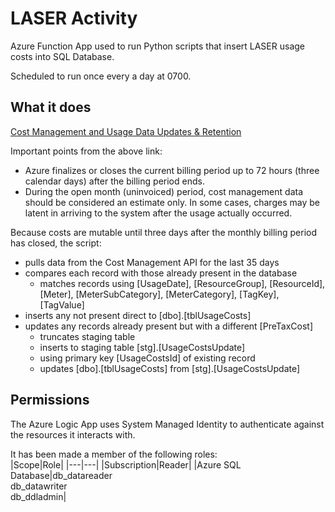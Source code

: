 # LASER Activity

Azure Function App used to run Python scripts that insert LASER usage costs into SQL Database.

Scheduled to run once every a day at 0700.

## What it does

[Cost Management and Usage Data Updates & Retention](https://learn.microsoft.com/en-us/azure/cost-management-billing/costs/understand-cost-mgt-data#cost-and-usage-data-updates-and-retention)  

Important points from the above link:
- Azure finalizes or closes the current billing period up to 72 hours (three calendar days) after the billing period ends.
- During the open month (uninvoiced) period, cost management data should be considered an estimate only. In some cases, charges may be latent in arriving to the system after the usage actually occurred.

Because costs are mutable until three days after the monthly billing period has closed, the script:
- pulls data from the Cost Management API for the last 35 days
- compares each record with those already present in the database
	- matches records using [UsageDate], [ResourceGroup], [ResourceId], [Meter], [MeterSubCategory], [MeterCategory], [TagKey], [TagValue] 
- inserts any not present direct to [dbo].[tblUsageCosts]
- updates any records already present but with a different [PreTaxCost] 
	- truncates staging table
	- inserts to staging table [stg].[UsageCostsUpdate]
	- using primary key [UsageCostsId] of existing record 
	- updates [dbo].[tblUsageCosts] from [stg].[UsageCostsUpdate]



## Permissions

The Azure Logic App uses System Managed Identity to authenticate against the resources it interacts with. 

It has been made a member of the following roles:  
|Scope|Role|
|---|---|
|Subscription|Reader|
|Azure SQL Database|db_datareader <br />db_datawriter <br />db_ddladmin|

